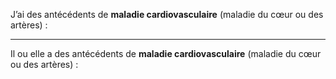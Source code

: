 J’ai des antécédents de **maladie cardiovasculaire** (maladie du cœur ou des artères) :

---

Il ou elle a des antécédents de **maladie cardiovasculaire** (maladie du cœur ou des artères) :
